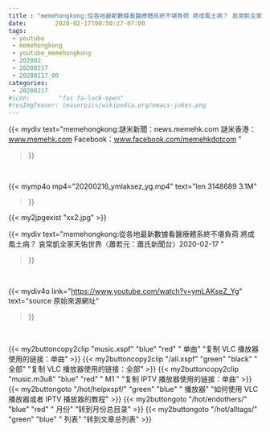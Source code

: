 ```yaml
---
title : "memehongkong:從各地最新數據看醫療體系終不堪負荷 將成風土病？ 哀常凱全家天佑世界〈蕭若元：蕭氏新聞台〉2020-02-17 "
date:        2020-02-17T00:50:27-07:00
tags:
 - youtube
 - memehongkong
 - youtube_memehongkong
 - 202002
 - 20200217
 - 20200217_00
categories:
 - 20200217
#icon:        "fas fa-lock-open"
#resImgTeaser: teaserpics/wikipedia.org/emacs-jokes.png
---
```


{{< mydiv text="memehongkong:謎米新聞：news.memehk.com 謎米香港： www.memehk.com Facebook：www.facebook.com/memehkdotcom "
>}}
<br>


{{< mymp4o mp4="20200216_ymlaksez_yg.mp4"
text="len 3148689    3.1M"
>}}

{{< my2jpgexist "xx2.jpg" >}}<br>



{{< mydiv text="memehongkong:從各地最新數據看醫療體系終不堪負荷 將成風土病？ 哀常凱全家天佑世界〈蕭若元：蕭氏新聞台〉2020-02-17 "
>}}
<br>

{{< mydiv4o link="https://www.youtube.com/watch?v=ymLAKseZ_Yg"
text="source 原始來源網址"
>}}


<br>



{{< my2buttoncopy2clip "music.xspf"        "blue"   "red"    " 单曲"  "复制 VLC 播放器使用的链接：单曲" >}} {{< my2buttoncopy2clip "/all.xspf"         "green"  "black"  " 全部"  "复制 VLC 播放器使用的链接：全部" >}} {{< my2buttoncopy2clip "music.m3u8"        "blue"   "red"    " M1 "    "复制 IPTV 播放器使用的链接：单曲" >}} {{< my2buttongoto      "/hot/helpxspf/"    "green"  "blue"   " 播放器" "如何使用 VLC 播放器或者 IPTV 播放器的教程" >}} {{< my2buttongoto      "/hot/endothers/"   "blue"   "red"    " 月份"   "转到月份总目录" >}} {{< my2buttongoto      "/hot/alltags/"     "green"  "blue"   " 列表"   "转到文章总列表" >}} 
